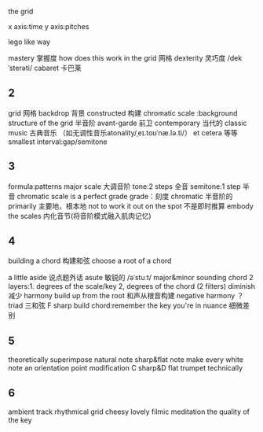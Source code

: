 
the grid

x axis:time
y axis:pitches

lego like way 

mastery 掌握度
how does this work in the grid 网格
dexterity 灵巧度 /dekˈsterəti/
cabaret 卡巴莱

## 2
grid 网格
backdrop 背景
constructed 构建
chromatic scale :background structure of the grid 半音阶
avant-garde 前卫 contemporary 当代的 classic music 古典音乐
（如无调性音乐atonality/ˌeɪ.toʊˈnæ.lə.ti/）
et cetera 等等
smallest interval:gap/semitone

## 3
formula:patterns
major scale 大调音阶
tone:2 steps 全音
semitone:1 step 半音
chromatic scale is a perfect grade grade：刻度   chromatic 半音阶的
primarily 主要地，根本地
not to work it out on the spot 不是即时推算
embody the scales 内化音节(将音阶模式融入肌肉记忆)

## 4

building a chord 构建和弦
choose a root of a chord 

a little aside 说点题外话
asute 敏锐的 /əˈstuːt/
major&minor sounding chord 
 2 layers:1. degrees of the scale/key
 2, degrees of the chord
  (2 filters)
diminish 减少
harmony build up from the root 和声从根音构建
negative harmony ？
triad 三和弦
F sharp
build chord:remember the key you're in
nuance 细微差别

## 5
theoretically
superimpose
natural note
sharp&flat note
make every white note  an orientation point
modification
C sharp&D flat
trumpet
technically


## 6
ambient track
rhythmical grid
cheesy 
lovely
filmic
meditation
the quality of the key